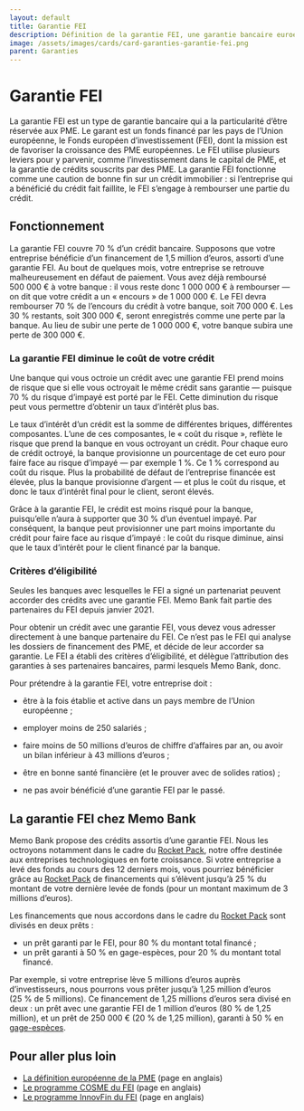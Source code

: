 ```yaml
---
layout: default
title: Garantie FEI
description: Définition de la garantie FEI, une garantie bancaire euroépenne.
image: /assets/images/cards/card-garanties-garantie-fei.png
parent: Garanties
---
```


# Garantie FEI

La garantie FEI est un type de garantie bancaire qui a la particularité d’être réservée aux PME. Le garant est un fonds financé par les pays de l’Union européenne, le Fonds européen d’investissement (FEI), dont la mission est de favoriser la croissance des PME européennes. Le FEI utilise plusieurs leviers pour y parvenir, comme l’investissement dans le capital de PME, et la garantie de crédits souscrits par des PME. La garantie FEI fonctionne comme une caution de bonne fin sur un crédit immobilier : si l’entreprise qui a bénéficié du crédit fait faillite, le FEI s’engage à rembourser une partie du crédit.

## Fonctionnement

La garantie FEI couvre 70 % d’un crédit bancaire. Supposons que votre entreprise bénéficie d’un financement de 1,5 million d’euros, assorti d’une garantie FEI. Au bout de quelques mois, votre entreprise se retrouve malheureusement en défaut de paiement. Vous avez déjà remboursé 500 000 € à votre banque : il vous reste donc 1 000 000 € à rembourser — on dit que votre crédit a un « encours » de 1 000 000 €. Le FEI devra rembourser 70 % de l’encours du crédit à votre banque, soit 700 000 €. Les 30 % restants, soit 300 000 €, seront enregistrés comme une perte par la banque. Au lieu de subir une perte de 1 000 000 €, votre banque subira une perte de 300 000 €.

### La garantie FEI diminue le coût de votre crédit

Une banque qui vous octroie un crédit avec une garantie FEI prend moins de risque que si elle vous octroyait le même crédit sans garantie — puisque 70 % du risque d’impayé est porté par le FEI. Cette diminution du risque peut vous permettre d’obtenir un taux d’intérêt plus bas.

Le taux d’intérêt d’un crédit est la somme de différentes briques, différentes composantes. L’une de ces composantes, le « coût du risque », reflète le risque que prend la banque en vous octroyant un crédit. Pour chaque euro de crédit octroyé, la banque provisionne un pourcentage de cet euro pour faire face au risque d’impayé — par exemple 1 %. Ce 1 % correspond au coût du risque. Plus la probabilité de défaut de l’entreprise financée est élevée, plus la banque provisionne d’argent — et plus le coût du risque, et donc le taux d’intérêt final pour le client, seront élevés.

Grâce à la garantie FEI, le crédit est moins risqué pour la banque, puisqu’elle n’aura à supporter que 30 % d’un éventuel impayé. Par conséquent, la banque peut provisionner une part moins importante du crédit pour faire face au risque d’impayé : le coût du risque diminue, ainsi que le taux d’intérêt pour le client financé par la banque.

### Critères d’éligibilité

Seules les banques avec lesquelles le FEI a signé un partenariat peuvent accorder des crédits avec une garantie FEI. Memo Bank fait partie des partenaires du FEI depuis janvier 2021.

Pour obtenir un crédit avec une garantie FEI, vous devez vous adresser directement à une banque partenaire du FEI. Ce n’est pas le FEI qui analyse les dossiers de financement des PME, et décide de leur accorder sa garantie. Le FEI a établi des critères d’éligibilité, et délègue l’attribution des garanties à ses partenaires bancaires, parmi lesquels Memo Bank, donc.

Pour prétendre à la garantie FEI, votre entreprise doit :

- être à la fois établie et active dans un pays membre de l’Union européenne ;

- employer moins de 250 salariés ;

- faire moins de 50 millions d’euros de chiffre d’affaires par an, ou avoir un bilan inférieur à 43 millions d’euros ;

- être en bonne santé financière (et le prouver avec de solides ratios) ;
- ne pas avoir bénéficié d’une garantie FEI par le passé.

## La garantie FEI chez Memo Bank

Memo Bank propose des crédits assortis d’une garantie FEI. Nous les octroyons notamment dans le cadre du [Rocket Pack](https://memo.bank/rocket-pack), notre offre destinée aux entreprises technologiques en forte croissance. Si votre entreprise a levé des fonds au cours des 12 derniers mois, vous pourriez bénéficier grâce au [Rocket Pack](https://memo.bank/rocket-pack) de financements qui s’élèvent jusqu’à 25 % du montant de votre dernière levée de fonds (pour un montant maximum de 3 millions d’euros).

Les financements que nous accordons dans le cadre du [Rocket Pack](https://memo.bank/rocket-pack) sont divisés en deux prêts :

- un prêt garanti par le FEI, pour 80 % du montant total financé ;
- un prêt garanti à 50 % en gage-espèces, pour 20 % du montant total financé.

Par exemple, si votre entreprise lève 5 millions d’euros auprès d’investisseurs, nous pourrons vous prêter jusqu’à 1,25 million d’euros (25 % de 5 millions). Ce financement de 1,25 millions d’euros sera divisé en deux : un prêt avec une garantie FEI de 1 million d’euros (80 % de 1,25 million), et un prêt de 250 000 € (20 % de 1,25 million), garanti à 50 % en [gage-espèces](https://memo.bank/gage-especes).

## Pour aller plus loin

- [La définition européenne de la PME](https://single-market-economy.ec.europa.eu/smes/sme-definition_en) (page en anglais)
- [Le programme COSME du FEI](https://www.eif.org/news_centre/publications/cosme-leaflet.htm) (page en anglais)
- [Le programme InnovFin du FEI](https://www.eif.org/what_we_do/guarantees/single_eu_debt_instrument/innovfin-guarantee-facility/) (page en anglais)
